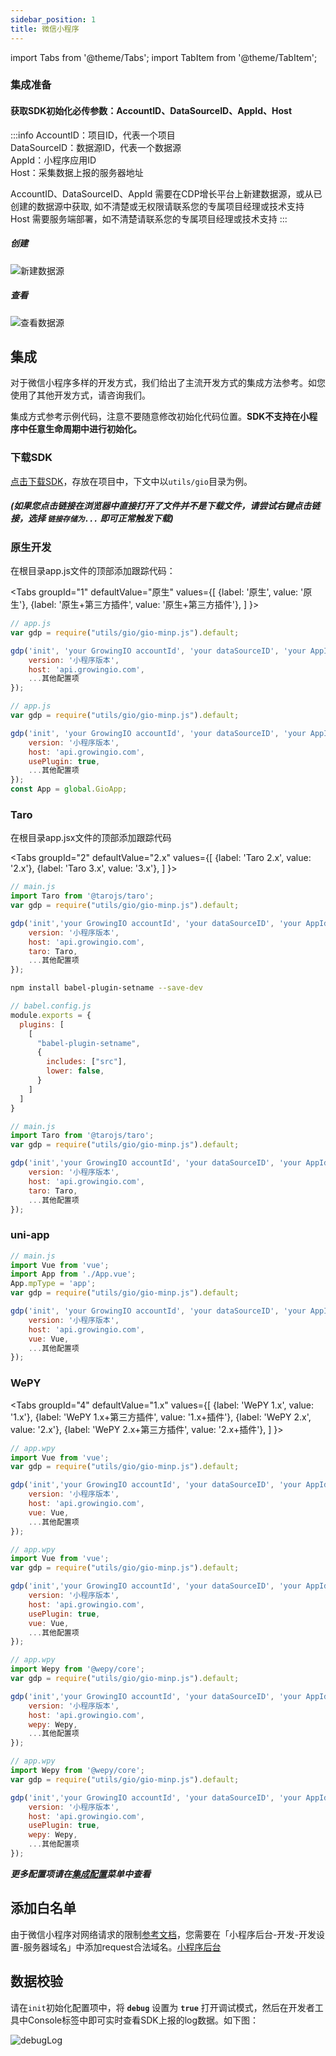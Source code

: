 ```yaml
---
sidebar_position: 1
title: 微信小程序
---
```


import Tabs from '@theme/Tabs';
import TabItem from '@theme/TabItem';

### 集成准备

#### 获取SDK初始化必传参数：AccountID、DataSourceID、AppId、Host

:::info
AccountID：项目ID，代表一个项目<br/>
DataSourceID：数据源ID，代表一个数据源<br/>
AppId：小程序应用ID<br/>
Host：采集数据上报的服务器地址<br/>

AccountID、DataSourceID、AppId 需要在CDP增长平台上新建数据源，或从已创建的数据源中获取, 如不清楚或无权限请联系您的专属项目经理或技术支持<br/>
Host 需要服务端部署，如不清楚请联系您的专属项目经理或技术支持
:::

##### 创建

![新建数据源](/img/createapplication.png)

##### 查看

![查看数据源](/img/miniprogram/dataSourceInfo.png)

## 集成

对于微信小程序多样的开发方式，我们给出了主流开发方式的集成方法参考。如您使用了其他开发方式，请咨询我们。

集成方式参考示例代码，注意不要随意修改初始化代码位置。**SDK不支持在小程序中任意生命周期中进行初始化。**

### 下载SDK

<a href="https://assets.giocdn.com/sdk/cdp/3.0/gio-minp.js" download="https://assets.giocdn.com/sdk/cdp/3.0/gio-minp.js">点击下载SDK</a>，存放在项目中，下文中以`utils/gio`目录为例。

##### (如果您点击链接在浏览器中直接打开了文件并不是下载文件，请尝试右键点击链接，选择 `链接存储为...` 即可正常触发下载)

### 原生开发

在根目录app.js文件的顶部添加跟踪代码：

<Tabs
  groupId="1"
  defaultValue="原生"
  values={[
    {label: '原生', value: '原生'},
    {label: '原生+第三方插件', value: '原生+第三方插件'},
  ]
}>
<TabItem value="原生">

```js
// app.js
var gdp = require("utils/gio/gio-minp.js").default;

gdp('init', 'your GrowingIO accountId', 'your dataSourceID', 'your AppId', {
    version: '小程序版本',
    host: 'api.growingio.com',
    ...其他配置项
});
```

</TabItem>
<TabItem value="原生+第三方插件">

```js
// app.js
var gdp = require("utils/gio/gio-minp.js").default;

gdp('init', 'your GrowingIO accountId', 'your dataSourceID', 'your AppId', {
    version: '小程序版本',
    host: 'api.growingio.com',
    usePlugin: true,
    ...其他配置项
});
const App = global.GioApp;
```

</TabItem>
</Tabs>

### Taro

在根目录app.jsx文件的顶部添加跟踪代码

<Tabs
  groupId="2"
  defaultValue="2.x"
  values={[
    {label: 'Taro 2.x', value: '2.x'},
    {label: 'Taro 3.x', value: '3.x'},
  ]
}>
<TabItem value="2.x">

```js
// main.js
import Taro from '@tarojs/taro';
var gdp = require("utils/gio/gio-minp.js").default;

gdp('init','your GrowingIO accountId', 'your dataSourceID', 'your AppId', {
    version: '小程序版本',
    host: 'api.growingio.com',
    taro: Taro,
    ...其他配置项
});
```

</TabItem>
<TabItem value="3.x">

```bash
npm install babel-plugin-setname --save-dev
```

```js
// babel.config.js
module.exports = {
  plugins: [
    [
      "babel-plugin-setname",
      {
        includes: ["src"],
        lower: false,
      }
    ]
  ]
}
```

```js
// main.js
import Taro from '@tarojs/taro';
var gdp = require("utils/gio/gio-minp.js").default;

gdp('init','your GrowingIO accountId', 'your dataSourceID', 'your AppId', {
    version: '小程序版本',
    host: 'api.growingio.com',
    taro: Taro,
    ...其他配置项
});
```

</TabItem>
</Tabs>

### uni-app

```js
// main.js
import Vue from 'vue';
import App from './App.vue';
App.mpType = 'app';
var gdp = require("utils/gio/gio-minp.js").default;

gdp('init', 'your GrowingIO accountId', 'your dataSourceID', 'your AppId', {
    version: '小程序版本',
    host: 'api.growingio.com',
    vue: Vue,
    ...其他配置项
});
```

### WePY

<Tabs
  groupId="4"
  defaultValue="1.x"
  values={[
    {label: 'WePY 1.x', value: '1.x'},
    {label: 'WePY 1.x+第三方插件', value: '1.x+插件'},
    {label: 'WePY 2.x', value: '2.x'},
    {label: 'WePY 2.x+第三方插件', value: '2.x+插件'},
  ]
}>
<TabItem value="1.x">

```js
// app.wpy
import Vue from 'vue';
var gdp = require("utils/gio/gio-minp.js").default;

gdp('init','your GrowingIO accountId', 'your dataSourceID', 'your AppId', {
    version: '小程序版本',
    host: 'api.growingio.com',
    vue: Vue,
    ...其他配置项
});
```

</TabItem>
<TabItem value="1.x+插件">

```js
// app.wpy
import Vue from 'vue';
var gdp = require("utils/gio/gio-minp.js").default;

gdp('init','your GrowingIO accountId', 'your dataSourceID', 'your AppId', {
    version: '小程序版本',
    host: 'api.growingio.com',
    usePlugin: true,
    vue: Vue,
    ...其他配置项
});
```

</TabItem>
<TabItem value="2.x">

```js
// app.wpy
import Wepy from '@wepy/core';
var gdp = require("utils/gio/gio-minp.js").default;

gdp('init','your GrowingIO accountId', 'your dataSourceID', 'your AppId', {
    version: '小程序版本',
    host: 'api.growingio.com',
    wepy: Wepy,
    ...其他配置项
});
```

</TabItem>
<TabItem value="2.x+插件">

```js
// app.wpy
import Wepy from '@wepy/core';
var gdp = require("utils/gio/gio-minp.js").default;

gdp('init','your GrowingIO accountId', 'your dataSourceID', 'your AppId', {
    version: '小程序版本',
    host: 'api.growingio.com',
    usePlugin: true,
    wepy: Wepy,
    ...其他配置项
});
```

</TabItem>
</Tabs>

***更多配置项请在[集成配置](/docs/miniprogram/3.3/initSettings)菜单中查看***

## 添加白名单

由于微信小程序对网络请求的限制[参考文档](https://developers.weixin.qq.com/miniprogram/dev/framework/ability/network.html)，您需要在「小程序后台-开发-开发设置-服务器域名」中添加request合法域名。[小程序后台](https://mp.weixin.qq.com/)

## 数据校验

请在`init`初始化配置项中，将 **`debug`** 设置为 **`true`** 打开调试模式，然后在开发者工具中Console标签中即可实时查看SDK上报的log数据。如下图：

![debugLog](/img/miniprogram/3.0_wx_debug.png)
